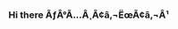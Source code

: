### Hi there ÃƒÂ°Ã…Â¸Ã¢â‚¬ËœÃ¢â‚¬Â¹

<!--
**crackedsense/crackedsense** is a ÃƒÂ¢Ã…â€œÃ‚Â¨ _special_ ÃƒÂ¢Ã…â€œÃ‚Â¨ repository because its `README.md` (this file) appears on your GitHub profile.

Here are some ideas to get you started:

- ÃƒÂ°Ã…Â¸Ã¢â‚¬ÂÃ‚Â­ IÃƒÂ¢Ã¢â€šÂ¬Ã¢â€žÂ¢m currently working on ...
- ÃƒÂ°Ã…Â¸Ã…â€™Ã‚Â± IÃƒÂ¢Ã¢â€šÂ¬Ã¢â€žÂ¢m currently learning ...
- ÃƒÂ°Ã…Â¸Ã¢â‚¬ËœÃ‚Â¯ IÃƒÂ¢Ã¢â€šÂ¬Ã¢â€žÂ¢m looking to collaborate on ...
- ÃƒÂ°Ã…Â¸Ã‚Â¤Ã¢â‚¬Â IÃƒÂ¢Ã¢â€šÂ¬Ã¢â€žÂ¢m looking for help with ...
- ÃƒÂ°Ã…Â¸Ã¢â‚¬â„¢Ã‚Â¬ Ask me about ...
- ÃƒÂ°Ã…Â¸Ã¢â‚¬Å“Ã‚Â« How to reach me: ...
- ÃƒÂ°Ã…Â¸Ã‹Å“Ã¢â‚¬Å¾ Pronouns: ...
- ÃƒÂ¢Ã…Â¡Ã‚Â¡ Fun fact: ...
-->
 